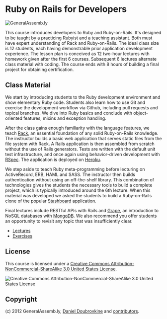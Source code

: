 Ruby on Rails for Developers
============================

![GeneralAssemb.ly](https://github.com/generalassembly/ga-ruby-for-devs/raw/master/images/ga.png "GeneralAssemb.ly")

This course introduces developers to Ruby and Ruby-on-Rails. It's designed to be taught by a practicing Rubyist and a teaching assistant. Both must have expert understanding of Rack and Ruby-on-Rails. The ideal class size is 12 students, each having demonstrable prior application development experience. The lesson plan is conceived as 12 two-hour lectures with homework given after the first 6 courses. Subsequent 6 lectures alternate class material with coding. The course ends with 8 hours of building a final project for obtaining certification.

Class Material
--------------

We start by introducing students to the Ruby development environment and show elementary Ruby code. Students also learn how to use Git and exercise the development workflow via Github, including pull requests and topical branches. We dive into Ruby basics and conclude with object-oriented features, mixins and exception handling.

After the class gains enough familiarity with the language features, we teach [Rack](http://rack.github.com/), an essential foundation of any solid Ruby-on-Rails knowledge. The instructor builds a basic web application that serves static files from the file system with Rack. A Rails application is then assembled from scratch without the use of Rails generators. Tests are written with the default unit test infrastructure, and once again using behavior-driven development with [RSpec](http://rspec.info/). The application is deployed on [Heroku](http://www.heroku.com/).

We step aside to teach Ruby meta-programming before lecturing on ActiveRecord, ERB, HAML and SASS. The instructor then builds authentication without using an off-the-shelf library. This combination of technologies gives the students the necessary tools to build a complete project, which is typically introduced around the 6th lecture. When this material was developed we asked the students to build a Ruby-on-Rails clone of the popular [Stashboard](http://www.stashboard.org/) application.

Final lectures include RESTful APIs with Rails and [Grape](https://github.com/intridea/grape), an introduction to NoSQL databases with [MongoDB](mongodb.org). We also recommend you offer students an opportunity to revisit any topic that was insufficiently clear.

* [Lectures](lectures/README.md)
* [Exercises](class/README.md)

License
-------

This course is licensed under a [Creative Commons Attribution-NonCommercial-ShareAlike 3.0 United States License](http://creativecommons.org/licenses/by-nc-sa/3.0/us/).

![Creative Commons Attribution-NonCommercial-ShareAlike 3.0 United States License](http://i.creativecommons.org/l/by-nc-sa/3.0/us/88x31.png "Creative Commons Attribution-NonCommercial-ShareAlike 3.0 United States License")

Copyright
---------

(c) 2012 GeneralAssemb.ly, [Daniel Doubrovkine](http://github.com/dblock) and [contributors](CONTRIBUTORS.md).


